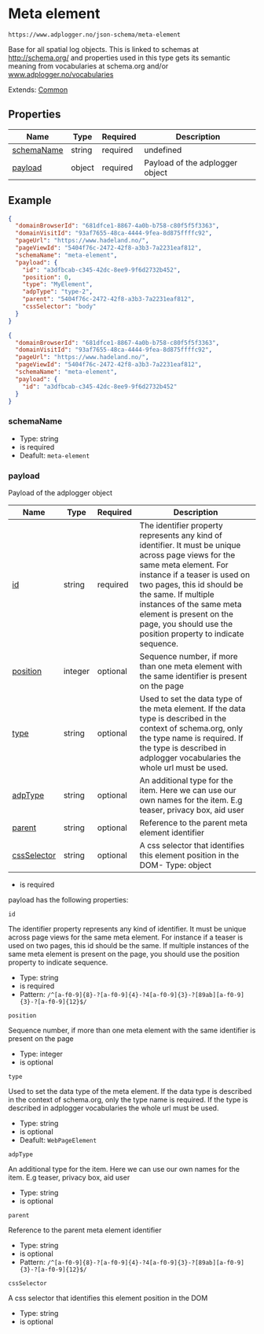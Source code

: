 
# Meta element

```
https://www.adplogger.no/json-schema/meta-element
```

Base for all spatial log objects. This is linked to schemas at http://schema.org/ and properties used in this type gets its semantic meaning from vocabularies at schema.org and/or www.adplogger.no/vocabularies

Extends: [Common](./common.md)

## Properties

Name | Type | Required | Description
---- | ---- | -------- | -----------
[schemaName](#schemaName) | string | required | undefined
[payload](#payload) | object | required | Payload of the adplogger object

## Example

```json
{
  "domainBrowserId": "681dfce1-8867-4a0b-b758-c80f5f5f3363",
  "domainVisitId": "93af7655-48ca-4444-9fea-8d875ffffc92",
  "pageUrl": "https://www.hadeland.no/",
  "pageViewId": "5404f76c-2472-42f8-a3b3-7a2231eaf812",
  "schemaName": "meta-element",
  "payload": {
    "id": "a3dfbcab-c345-42dc-8ee9-9f6d2732b452",
    "position": 0,
    "type": "MyElement",
    "adpType": "type-2",
    "parent": "5404f76c-2472-42f8-a3b3-7a2231eaf812",
    "cssSelector": "body"
  }
}
```

```json
{
  "domainBrowserId": "681dfce1-8867-4a0b-b758-c80f5f5f3363",
  "domainVisitId": "93af7655-48ca-4444-9fea-8d875ffffc92",
  "pageUrl": "https://www.hadeland.no/",
  "pageViewId": "5404f76c-2472-42f8-a3b3-7a2231eaf812",
  "schemaName": "meta-element",
  "payload": {
    "id": "a3dfbcab-c345-42dc-8ee9-9f6d2732b452"
  }
}
```





### schemaName

- Type: string
- is required
- Deafult: `meta-element`


### payload

Payload of the adplogger object

Name | Type | Required | Description
---- | ---- | -------- | -----------
[id](#id) | string | required | The identifier property represents any kind of identifier. It must be unique across page views for the same meta element. For instance if a teaser is used on two pages, this id should be the same. If multiple instances of the same meta element is present on the page, you should use the position property to indicate sequence.
[position](#position) | integer | optional | Sequence number, if more than one meta element with the same identifier is present on the page
[type](#type) | string | optional | Used to set the data type of the meta element. If the data type is described in the context of schema.org, only the type name is required. If the type is described in adplogger vocabularies the whole url must be used.
[adpType](#adpType) | string | optional | An additional type for the item. Here we can use our own names for the item. E.g teaser, privacy box, aid user
[parent](#parent) | string | optional | Reference to the parent meta element identifier
[cssSelector](#cssSelector) | string | optional | A css selector that identifies this element position in the DOM- Type: object
- is required


payload has the following properties:


`id`

The identifier property represents any kind of identifier. It must be unique across page views for the same meta element. For instance if a teaser is used on two pages, this id should be the same. If multiple instances of the same meta element is present on the page, you should use the position property to indicate sequence.

- Type: string
- is required
- Pattern: `/^[a-f0-9]{8}-?[a-f0-9]{4}-?4[a-f0-9]{3}-?[89ab][a-f0-9]{3}-?[a-f0-9]{12}$/`

`position`

Sequence number, if more than one meta element with the same identifier is present on the page

- Type: integer
- is optional

`type`

Used to set the data type of the meta element. If the data type is described in the context of schema.org, only the type name is required. If the type is described in adplogger vocabularies the whole url must be used.

- Type: string
- is optional
- Deafult: `WebPageElement`

`adpType`

An additional type for the item. Here we can use our own names for the item. E.g teaser, privacy box, aid user

- Type: string
- is optional

`parent`

Reference to the parent meta element identifier

- Type: string
- is optional
- Pattern: `/^[a-f0-9]{8}-?[a-f0-9]{4}-?4[a-f0-9]{3}-?[89ab][a-f0-9]{3}-?[a-f0-9]{12}$/`

`cssSelector`

A css selector that identifies this element position in the DOM

- Type: string
- is optional

